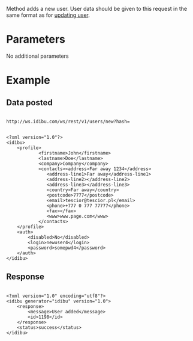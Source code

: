 <p>Method adds a new user. User data should be given to this request in the same format as for <a href="/docs/show-user-profile-settings-and-auth-details-update-profilesettings-remove-user-wsrestv1users">updating user</a>.</p>
<h1>
	Parameters</h1>
<p>No additional parameters</p>
<h1>
	Example</h1>
<h2>
	Data posted</h2>
<pre>
<code>
http://ws.idibu.com/ws/rest/v1/users/new?hash=<your hash>
</code></pre>
<pre>
<code type="xml">
&lt;?xml version=&quot;1.0&quot;?&gt;
&lt;idibu&gt;
    &lt;profile&gt;
            &lt;firstname&gt;John&lt;/firstname&gt;
            &lt;lastname&gt;Doe&lt;/lastname&gt;
            &lt;company&gt;Company&lt;/company&gt;
            &lt;contacts&gt;&lt;address&gt;Far away 1234&lt;/address&gt;
               &lt;address-line1&gt;Far away&lt;/address-line1&gt;
               &lt;address-line2&gt;&lt;/address-line2&gt;
               &lt;address-line3&gt;&lt;/address-line3&gt;
               &lt;country&gt;Far away&lt;/country&gt;
               &lt;postcode&gt;7777&lt;/postcode&gt;
               &lt;email&gt;tescior@tescior.pl&lt;/email&gt;
               &lt;phone&gt;+777 0 777 77777&lt;/phone&gt;
               &lt;fax&gt;&lt;/fax&gt;
               &lt;www&gt;www.page.com&lt;/www&gt;
            &lt;/contacts&gt;
    &lt;/profile&gt;
    &lt;auth&gt;
        &lt;disabled&gt;No&lt;/disabled&gt;
        &lt;login&gt;newuser4&lt;/login&gt;
        &lt;password&gt;somepwd4&lt;/password&gt;
    &lt;/auth&gt;
&lt;/idibu&gt;
</code></pre>
<h2>
	Response</h2>
<pre>
<code type="xml">
&lt;?xml version=&quot;1.0&quot; encoding=&quot;utf8&quot;?&gt;
&lt;idibu generator=&quot;idibu&quot; version=&quot;1.0&quot;&gt;
    &lt;response&gt;
        &lt;message&gt;User added&lt;/message&gt;
        &lt;id&gt;1198&lt;/id&gt;
    &lt;/response&gt;
    &lt;status&gt;success&lt;/status&gt;
&lt;/idibu&gt;
</code></pre>
